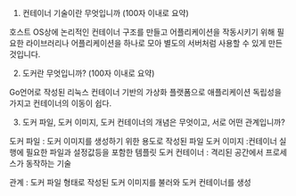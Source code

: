 1. 컨테이너 기술이란 무엇입니까 (100자 이내로 요약)

호스트 OS상에 논리적인 컨테이너 구조를 만들고 어플리케이션을 작동시키기 위해 필요한 라이브러리나 어플리케이션을 하나로 모아 별도의 서버처럼 사용할 수 있게 만든 것입니다.

2. 도커란 무엇입니까? (100자 이내로 요약)

Go언어로 작성된 리눅스 컨테이너 기반의 가상화 플랫폼으로 애플리케이션 독립성을 가지고 컨테이너의 이동이 쉽다.

3. 도커 파일, 도커 이미지, 도커 컨테이너의 개념은 무엇이고, 서로 어떤 관계입니까?

도커 파일 : 도커 이미지를 생성하기 위한 용도로 작성된 파일
도커 이미지 :컨테이너 실행에 필요한 파일과 설정값등을 포함한 템플릿
도커 컨테이너 : 격리된 공간에서 프로세스가 동작하는 기술

관계 : 도커 파일 형태로 작성된 도커 이미지를 불러와 도커 컨테이너를 생성
